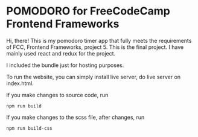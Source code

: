 # POMODORO for FreeCodeCamp Frontend Frameworks

Hi, there! This is my pomodoro timer app that fully meets the requirements of FCC, Frontend Frameworks, project 5. This is the final project. I have mainly used react and redux for the project.

I included the bundle just for hosting purposes.

To run the website, you can simply install live server, do live server on index.html.

If you make changes to source code, run 

```npm run build```

If you make changes to the scss file, after changes, run

```npm run build-css```